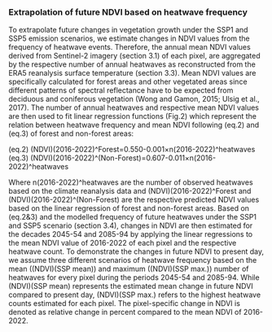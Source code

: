 ### Extrapolation of future NDVI based on heatwave frequency
To extrapolate future changes in vegetation growth under the SSP1 and SSP5 emission scenarios, we estimate changes in NDVI values from the frequency of heatwave events. Therefore, the annual mean NDVI values derived from Sentinel-2 imagery (section 3.1) of each pixel, are aggregated by the respective number of annual heatwaves as reconstructed from the ERA5 reanalysis surface temperature (section 3.3). Mean NDVI values are specifically calculated for forest areas and other vegetated areas since different patterns of spectral reflectance have to be expected from deciduous and coniferous vegetation (Wong and Gamon, 2015; Ulsig et al., 2017). The number of annual heatwaves and respective mean NDVI values are then used to fit linear regression functions (Fig.2) which represent the relation between heatwave frequency and mean NDVI following (eq.2) and (eq.3) of forest and non-forest areas: 

(eq.2)     (NDVI)(2016-2022)^Forest=0.550-0.001×n(2016-2022)^heatwaves 
(eq.3)     (NDVI)(2016-2022)^(Non-Forest)=0.607-0.011×n(2016-2022)^heatwaves 

Where n(2016-2022)^heatwaves are the number of observed heatwaves based on the climate reanalysis data and (NDVI)(2016-2022)^Forest and (NDVI)(2016-2022)^(Non-Forest) are the respective predicted NDVI values based on the linear regression of forest and non-forest areas. 
Based on (eq.2&3) and the modelled frequency of future heatwaves under the SSP1 and SSP5 scenario (section 3.4), changes in NDVI are then estimated for the decades 2045-54 and 2085-94 by applying the linear regressions to the mean NDVI value of 2016-2022 of each pixel and the respective heatwave count. To demonstrate the changes in future NDVI to present day, we assume three different scenarios of heatwave frequency based on the mean ((NDVI)(SSP mean)) and maximum ((NDVI)(SSP max.)) number of heatwaves for every pixel during the periods 2045-54 and 2085-94. While (NDVI)(SSP mean) represents the estimated mean change in future NDVI compared to present day, (NDVI)(SSP max.) refers to the highest heatwave counts estimated for each pixel. The pixel-specific change in NDVI is denoted as relative change in percent compared to the mean NDVI of 2016-2022.